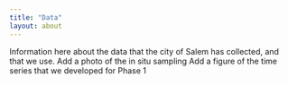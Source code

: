 ```yaml
---
title: "Data"
layout: about
---
```


Information here about the data that the city of Salem has collected, and that we use.
Add a photo of the in situ sampling
Add a figure of the time series that we developed for Phase 1


